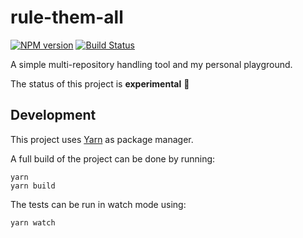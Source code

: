 # rule-them-all

[![NPM version][npm-image]][npm-url]
[![Build Status][travis-image]][travis-url]

[npm-image]: https://badge.fury.io/js/rule-them-all.svg
[npm-url]: https://npmjs.org/package/rule-them-all
[travis-image]: https://travis-ci.org/franzbecker/rule-them-all.svg?branch=master
[travis-url]: https://travis-ci.org/franzbecker/rule-them-all

A simple multi-repository handling tool and my personal playground.

The status of this project is __experimental__ 👻

## Development

This project uses [Yarn](https://yarnpkg.com) as package manager.

A full build of the project can be done by running:

    yarn
    yarn build

The tests can be run in watch mode using:

    yarn watch
